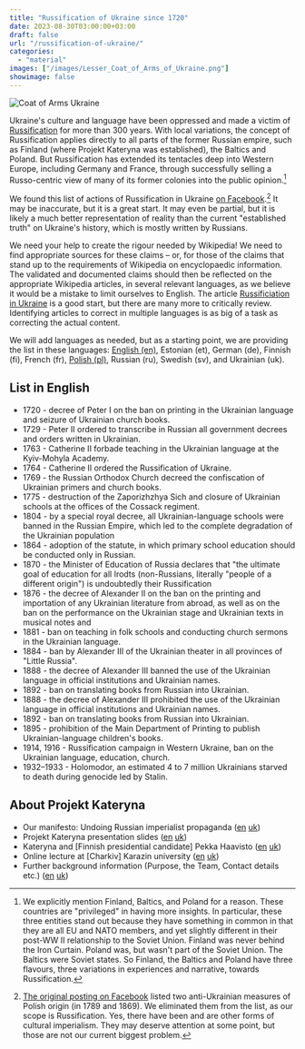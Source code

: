 ```yaml
---
title: "Russification of Ukraine since 1720" 
date: 2023-08-30T03:00:00+03:00
draft: false
url: "/russification-of-ukraine/"
categories: 
  - "material"
images: ["/images/Lesser_Coat_of_Arms_of_Ukraine.png"]
showimage: false
---
```


![Coat of Arms Ukraine](/images/Lesser_Coat_of_Arms_of_Ukraine.png#floatright)

Ukraine's culture and language have been oppressed and made a victim of [Russification](https://en.wikipedia.org/wiki/Russification) for more than 300 years. With local variations, the concept of Russification applies directly to all parts of the former Russian empire, such as Finland (where Projekt Kateryna was established), the Baltics and Poland. But Russification has extended its tentacles deep into Western Europe, including Germany and France, through successfully selling a Russo-centric view of many of its former colonies into the public opinion.[^1]

We found this list of actions of Russification in Ukraine [on Facebook](https://www.facebook.com/solohanna/posts/pfbid02Joga4VEQL75R4SusXszovpgCapRCtbHxS6QSzqENWVBQ6WNhzLMpy3ctXrU2e7LRl).[^2] It may be inaccurate, but it is a great start. It may even be partial, but it is likely a much better representation of reality than the current "established truth" on Ukraine's history, which is mostly written by Russians. 

We need your help to create the rigour needed by Wikipedia! We need to find appropriate sources for these claims – or, for those of the claims that stand up to the requirements of Wikipedia on encyclopaedic information. The validated and documented claims should then be reflected on the appropriate Wikipedia articles, in several relevant languages, as we believe it would be a mistake to limit ourselves to English. The article [Russificiation in Ukraine](https://en.wikipedia.org/wiki/Russification_in_Ukraine) is a good start, but there are many more to critically review. Identifying articles to correct in multiple languages is as big of a task as correcting the actual content. 

We will add languages as needed, but as a starting point, we are providing the list in these languages: [English (en)](/russification-of-ukraine/), Estonian (et), German (de), Finnish (fi), French (fr), [Polish (pl)](/pl/russification-of-ukraine/), Russian (ru), Swedish (sv), and Ukrainian (uk). 

## List in English ##
* 1720 - decree of Peter I on the ban on printing in the Ukrainian language and seizure of Ukrainian church books.
* 1729 - Peter II ordered to transcribe in Russian all government decrees and orders written in Ukrainian.
* 1763 - Catherine II forbade teaching in the Ukrainian language at the Kyiv-Mohyla Academy.
* 1764 - Catherine II ordered the Russification of Ukraine.
* 1769 - the Russian Orthodox Church decreed the confiscation of Ukrainian primers and church books.
* 1775 - destruction of the Zaporizhzhya Sich and closure of Ukrainian schools at the offices of the Cossack regiment.
* 1804 - by a special royal decree, all Ukrainian-language schools were banned in the Russian Empire, which led to the complete degradation of the Ukrainian population
* 1864 - adoption of the statute, in which primary school education should be conducted only in Russian.
* 1870 - the Minister of Education of Russia declares that "the ultimate goal of education for all Irodts (non-Russians, literally "people of a different origin") is undoubtedly their Russification
* 1876 - the decree of Alexander II on the ban on the printing and importation of any Ukrainian literature from abroad, as well as on the ban on the performance on the Ukrainian stage and Ukrainian texts in musical notes and
* 1881 - ban on teaching in folk schools and conducting church sermons in the Ukrainian language.
* 1884 - ban by Alexander III of the Ukrainian theater in all provinces of "Little Russia".
* 1888 - the decree of Alexander III banned the use of the Ukrainian language in official institutions and Ukrainian names.
* 1892 - ban on translating books from Russian into Ukrainian.
* 1888 - the decree of Alexander III prohibited the use of the Ukrainian language in official institutions and Ukrainian names.
* 1892 - ban on translating books from Russian into Ukrainian.
* 1895 - prohibition of the Main Department of Printing to publish Ukrainian-language children's books.
* 1914, 1916 - Russification campaign in Western Ukraine, ban on the Ukrainian language, education, church.
* 1932–1933 - Holomodor, an estimated 4 to 7 million Ukrainians starved to death during genocide led by Stalin.

## About Projekt Kateryna ##
- Our manifesto: Undoing Russian imperialist propaganda ([en](/undoing-russian-imperialist-propaganda/) [uk](/uk/undoing-russian-imperialist-propaganda/))
- Projekt Kateryna presentation slides ([en](/presentation-slides/) [uk](/uk/presentation-slides/))
- Kateryna and [Finnish presidential candidate] Pekka Haavisto ([en](/mtg_haavisto/) [uk](/uk/mtg_haavisto/))
- Online lecture at [Charkiv] Karazin university ([en](/kaj-lecture-at-karazin/) [uk](/uk/kaj-lecture-at-karazin/))
- Further background information (Purpose, the Team, Contact details etc.) ([en](/about/) [uk](/uk/about/))

[^1]: We explicitly mention Finland, Baltics, and Poland for a reason. These countries are "privileged" in having more insights. In particular, these three entities stand out because they have something in common in that they are all EU and NATO members, and yet slightly different in their post-WW II relationship to the Soviet Union. Finland was never behind the Iron Curtain. Poland was, but wasn't part of the Soviet Union. The Baltics were Soviet states. So Finland, the Baltics and Poland have three flavours, three variations in experiences and narrative, towards Russification.

[^2]: [The original posting on Facebook](https://www.facebook.com/solohanna/posts/pfbid02Joga4VEQL75R4SusXszovpgCapRCtbHxS6QSzqENWVBQ6WNhzLMpy3ctXrU2e7LRl) listed two anti-Ukrainian measures of Polish origin (in 1789 and 1869). We eliminated them from the list, as our scope is Russification. Yes, there have been and are other forms of cultural imperialism. They may deserve attention at some point, but those are not our current biggest problem.
